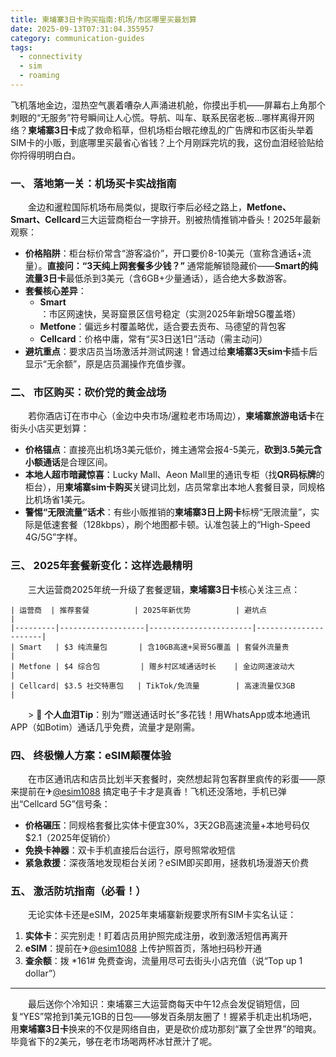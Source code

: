 ```yaml
---
title: 柬埔寨3日卡购买指南:机场/市区哪里买最划算
date: 2025-09-13T07:31:04.355957
category: communication-guides
tags:
  - connectivity
  - sim
  - roaming
---
```


飞机落地金边，湿热空气裹着嘈杂人声涌进机舱，你摸出手机——屏幕右上角那个刺眼的“无服务”符号瞬间让人心慌。导航、叫车、联系民宿老板…哪样离得开网络？**柬埔寨3日卡**成了救命稻草，但机场柜台眼花缭乱的广告牌和市区街头举着SIM卡的小贩，到底哪里买最省心省钱？上个月刚踩完坑的我，这份血泪经验贴给你捋得明明白白。

### 一、 **落地第一关：机场买卡实战指南**
　　金边和暹粒国际机场布局类似，提取行李后必经之路上，**Metfone、Smart、Cellcard**三大运营商柜台一字排开。别被热情推销冲昏头！2025年最新观察：
- **价格陷阱**：柜台标价常含“游客溢价”，开口要价8-10美元（宣称含通话+流量）。**直接问：“3天纯上网套餐多少钱？”** 通常能解锁隐藏价——**Smart的纯流量3日卡**最低杀到3美元（含6GB+少量通话），适合绝大多数游客。
- **套餐核心差异**：
  - **Smart**：市区网速快，吴哥窟景区信号稳定（实测2025年新增5G覆盖塔）
  - **Metfone**：偏远乡村覆盖略优，适合要去贡布、马德望的背包客
  - **Cellcard**：价格中庸，常有“买3日送1日”活动（需主动问）
- **避坑重点**：要求店员当场激活并测试网速！曾遇过给**柬埔寨3天sim卡**插卡后显示“无余额”，原是店员漏操作充值步骤。

### 二、 **市区购买：砍价党的黄金战场**
　　若你酒店订在市中心（金边中央市场/暹粒老市场周边），**柬埔寨旅游电话卡**在街头小店买更划算：
- **价格锚点**：直接亮出机场3美元低价，摊主通常会报4-5美元，**砍到3.5美元含小额通话**是合理区间。
- **本地人超市暗藏惊喜**：Lucky Mall、Aeon Mall里的通讯专柜（找**QR码标牌**的柜台），用**柬埔寨sim卡购买**关键词比划，店员常拿出本地人套餐目录，同规格比机场省1美元。
- **警惕“无限流量”话术**：有些小贩推销的**柬埔寨3日上网卡**标榜“无限流量”，实际是低速套餐（128kbps），刷个地图都卡顿。认准包装上的“High-Speed 4G/5G”字样。

### 三、 **2025年套餐新变化：这样选最精明**
　　三大运营商2025年统一升级了套餐逻辑，**柬埔寨3日卡**核心关注三点：
```
| 运营商  | 推荐套餐          | 2025年新优势          | 避坑点               |
|---------|-------------------|-----------------------|----------------------|
| Smart   | $3 纯流量包       | 含10GB高速+吴哥5G覆盖 | 套餐外流量贵         |
| Metfone | $4 综合包         | 赠乡村区域通话时长    | 金边网速波动大       |
| Cellcard| $3.5 社交特惠包   | TikTok/免流量        | 高速流量仅3GB       |
```
　　> 📌 **个人血泪Tip**：别为“赠送通话时长”多花钱！用WhatsApp或本地通讯APP（如Botim）通话几乎免费，流量才是刚需。

### 四、 **终极懒人方案：eSIM颠覆体验**
　　在市区通讯店和店员比划半天套餐时，突然想起背包客群里疯传的彩蛋——原来提前在✈[@esim1088](https://t.me/s/esim1088) 搞定电子卡才是真香！飞机还没落地，手机已弹出“Cellcard 5G”信号条：
- **价格碾压**：同规格套餐比实体卡便宜30%，3天2GB高速流量+本地号码仅$2.1（2025年促销价）
- **免换卡神器**：双卡手机直接后台运行，原号照常收短信
- **紧急救援**：深夜落地发现柜台关闭？eSIM即买即用，拯救机场漫游天价费

### 五、 **激活防坑指南（必看！）**
　　无论实体卡还是eSIM，2025年柬埔寨新规要求所有SIM卡实名认证：
1. **实体卡**：买完别走！盯着店员用护照完成注册，收到激活短信再离开
2. **eSIM**：提前在✈[@esim1088](https://t.me/s/esim1088) 上传护照首页，落地扫码秒开通
3. **查余额**：拨 *161# 免费查询，流量用尽可去街头小店充值（说“Top up 1 dollar”）

---

　　最后送你个冷知识：柬埔寨三大运营商每天中午12点会发促销短信，回复“YES”常抢到1美元1GB的日包——够发百条朋友圈了！握紧手机走出机场吧，用**柬埔寨3日卡**换来的不仅是网络自由，更是砍价成功那刻“赢了全世界”的暗爽。毕竟省下的2美元，够在老市场喝两杯冰甘蔗汁了呢。